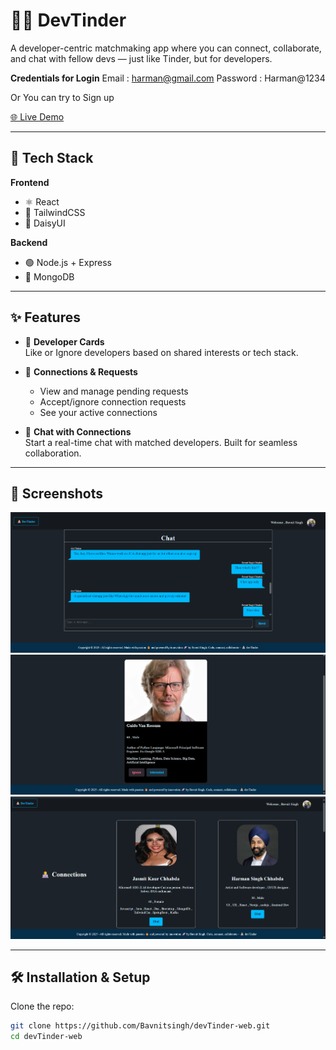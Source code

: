 # 🚀🚀 DevTinder

A developer-centric matchmaking app where you can connect, collaborate, and chat with fellow devs — just like Tinder, but for developers.

**Credentials for Login**
Email : harman@gmail.com
Password : Harman@1234

Or You can try to Sign up 


[🌐 Live Demo](https://dev-tinder-web-roan-iota.vercel.app/login)

---

## 🚀 Tech Stack

**Frontend**  
- ⚛️ React  
- 💨 TailwindCSS  
- 🎨 DaisyUI  

**Backend**  
- 🟢 Node.js + Express  
- 🍃 MongoDB  

---

## ✨ Features

- 🔁 **Developer Cards**  
  Like or Ignore developers based on shared interests or tech stack.

- 🤝 **Connections & Requests**  
  - View and manage pending requests  
  - Accept/ignore connection requests  
  - See your active connections  

- 💬 **Chat with Connections**  
  Start a real-time chat with matched developers. Built for seamless collaboration.

---

## 📸 Screenshots

<!-- You can upload and embed screenshots like this: -->
![Home Page](https://github.com/Bavnitsingh/devTinder-web/blob/master/Images/Screenshot%202025-06-08%20171025.png)
![Home Page](https://github.com/Bavnitsingh/devTinder-web/blob/master/Images/Screenshot%202025-06-08%20172031.png)
![Home Page](https://github.com/Bavnitsingh/devTinder-web/blob/master/Images/Screenshot%202025-06-08%20172245.png)







---

## 🛠️ Installation & Setup

Clone the repo:

```bash
git clone https://github.com/Bavnitsingh/devTinder-web.git
cd devTinder-web
